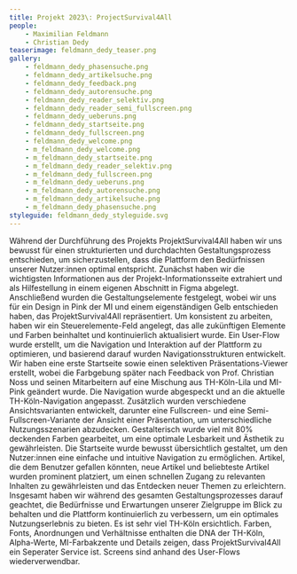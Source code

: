 ```yaml
---
title: Projekt 2023\: ProjectSurvival4All
people:
    - Maximilian Feldmann
    - Christian Dedy
teaserimage: feldmann_dedy_teaser.png
gallery:
    - feldmann_dedy_phasensuche.png
    - feldmann_dedy_artikelsuche.png
    - feldmann_dedy_feedback.png
    - feldmann_dedy_autorensuche.png
    - feldmann_dedy_reader_selektiv.png
    - feldmann_dedy_reader_semi_fullscreen.png
    - feldmann_dedy_ueberuns.png
    - feldmann_dedy_startseite.png
    - feldmann_dedy_fullscreen.png
    - feldmann_dedy_welcome.png
    - m_feldmann_dedy_welcome.png
    - m_feldmann_dedy_startseite.png
    - m_feldmann_dedy_reader_selektiv.png
    - m_feldmann_dedy_fullscreen.png
    - m_feldmann_dedy_ueberuns.png
    - m_feldmann_dedy_autorensuche.png
    - m_feldmann_dedy_artikelsuche.png
    - m_feldmann_dedy_phasensuche.png
styleguide: feldmann_dedy_styleguide.svg
---
```


Während der Durchführung des Projekts ProjektSurvival4All haben wir uns bewusst für einen strukturierten und durchdachten Gestaltungsprozess entschieden, um sicherzustellen, dass die Plattform den Bedürfnissen unserer Nutzer:innen optimal entspricht.
Zunächst haben wir die wichtigsten Informationen aus der Projekt-Informationsseite extrahiert und als Hilfestellung in einem eigenen Abschnitt in Figma abgelegt. Anschließend wurden die Gestaltungselemente festgelegt, wobei wir uns für ein Design in Pink der MI und einem eigenständigen Gelb entschieden haben, das ProjektSurvival4All repräsentiert.
Um konsistent zu arbeiten, haben wir ein Steuerelemente-Feld angelegt, das alle zukünftigen Elemente und Farben beinhaltet und kontinuierlich aktualisiert wurde. Ein User-Flow wurde erstellt, um die Navigation und Interaktion auf der Plattform zu optimieren, und basierend darauf wurden Navigationsstrukturen entwickelt.
Wir haben eine erste Startseite sowie einen selektiven Präsentations-Viewer erstellt, wobei die Farbgebung später nach Feedback von Prof. Christian Noss und seinen Mitarbeitern auf eine Mischung aus TH-Köln-Lila und MI-Pink geändert wurde. Die Navigation wurde abgespeckt und an die aktuelle TH-Köln-Navigation angepasst.
Zusätzlich wurden verschiedene Ansichtsvarianten entwickelt, darunter eine Fullscreen- und eine Semi-Fullscreen-Variante der Ansicht einer Präsentation, um unterschiedliche Nutzungsszenarien abzudecken. Gestalterisch wurde viel mit 80% deckenden Farben gearbeitet, um eine optimale Lesbarkeit und Ästhetik zu gewährleisten.
Die Startseite wurde bewusst übersichtlich gestaltet, um den Nutzer:innen eine einfache und intuitive Navigation zu ermöglichen. Artikel, die dem Benutzer gefallen könnten, neue Artikel und beliebteste Artikel wurden prominent platziert, um einen schnellen Zugang zu relevanten Inhalten zu gewährleisten und das Entdecken neuer Themen zu erleichtern.
Insgesamt haben wir während des gesamten Gestaltungsprozesses darauf geachtet, die Bedürfnisse und Erwartungen unserer Zielgruppe im Blick zu behalten und die Plattform kontinuierlich zu verbessern, um ein optimales Nutzungserlebnis zu bieten. Es ist sehr viel TH-Köln ersichtlich. Farben, Fonts, Anordnungen und Verhältnisse enthalten die DNA der TH-Köln, Alpha-Werte, MI-Farbakzente und Details zeigen, dass ProjektSurvival4All ein Seperater Service ist. Screens sind anhand des User-Flows wiederverwendbar.

